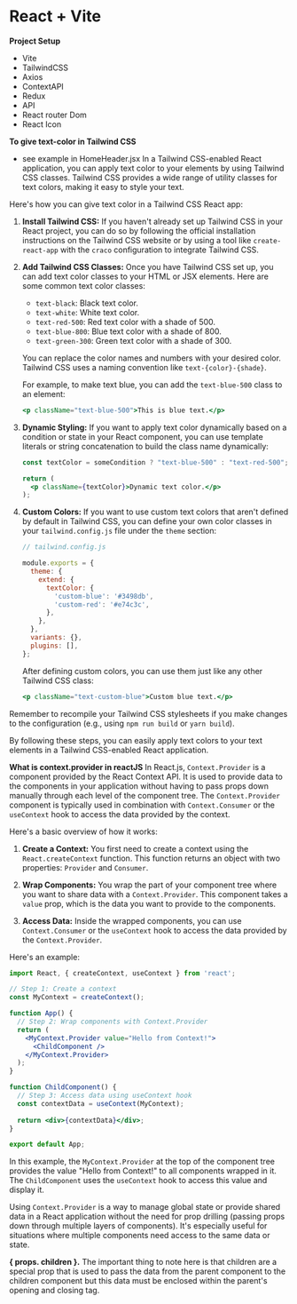 # React + Vite

**Project Setup**
- Vite
- TailwindCSS
- Axios 
- ContextAPI 
- Redux 
- API
- React router Dom
- React Icon

**To give text-color in Tailwind CSS**

- see example in HomeHeader.jsx 
In a Tailwind CSS-enabled React application, you can apply text color to your elements by using Tailwind CSS classes. Tailwind CSS provides a wide range of utility classes for text colors, making it easy to style your text.

Here's how you can give text color in a Tailwind CSS React app:

1. **Install Tailwind CSS:** If you haven't already set up Tailwind CSS in your React project, you can do so by following the official installation instructions on the Tailwind CSS website or by using a tool like `create-react-app` with the `craco` configuration to integrate Tailwind CSS.

2. **Add Tailwind CSS Classes:** Once you have Tailwind CSS set up, you can add text color classes to your HTML or JSX elements. Here are some common text color classes:

   - `text-black`: Black text color.
   - `text-white`: White text color.
   - `text-red-500`: Red text color with a shade of 500.
   - `text-blue-800`: Blue text color with a shade of 800.
   - `text-green-300`: Green text color with a shade of 300.

   You can replace the color names and numbers with your desired color. Tailwind CSS uses a naming convention like `text-{color}-{shade}`.

   For example, to make text blue, you can add the `text-blue-500` class to an element:

   ```jsx
   <p className="text-blue-500">This is blue text.</p>
   ```

3. **Dynamic Styling:** If you want to apply text color dynamically based on a condition or state in your React component, you can use template literals or string concatenation to build the class name dynamically:

   ```jsx
   const textColor = someCondition ? "text-blue-500" : "text-red-500";

   return (
     <p className={textColor}>Dynamic text color.</p>
   );
   ```

4. **Custom Colors:** If you want to use custom text colors that aren't defined by default in Tailwind CSS, you can define your own color classes in your `tailwind.config.js` file under the `theme` section:

   ```javascript
   // tailwind.config.js

   module.exports = {
     theme: {
       extend: {
         textColor: {
           'custom-blue': '#3498db',
           'custom-red': '#e74c3c',
         },
       },
     },
     variants: {},
     plugins: [],
   };
   ```

   After defining custom colors, you can use them just like any other Tailwind CSS class:

   ```jsx
   <p className="text-custom-blue">Custom blue text.</p>
   ```

Remember to recompile your Tailwind CSS stylesheets if you make changes to the configuration (e.g., using `npm run build` or `yarn build`).

By following these steps, you can easily apply text colors to your text elements in a Tailwind CSS-enabled React application.

**What is context.provider in reactJS**
In React.js, `Context.Provider` is a component provided by the React Context API. It is used to provide data to the components in your application without having to pass props down manually through each level of the component tree. The `Context.Provider` component is typically used in combination with `Context.Consumer` or the `useContext` hook to access the data provided by the context.

Here's a basic overview of how it works:

1. **Create a Context:** You first need to create a context using the `React.createContext` function. This function returns an object with two properties: `Provider` and `Consumer`.

2. **Wrap Components:** You wrap the part of your component tree where you want to share data with a `Context.Provider`. This component takes a `value` prop, which is the data you want to provide to the components.

3. **Access Data:** Inside the wrapped components, you can use `Context.Consumer` or the `useContext` hook to access the data provided by the `Context.Provider`.

Here's an example:

```jsx
import React, { createContext, useContext } from 'react';

// Step 1: Create a context
const MyContext = createContext();

function App() {
  // Step 2: Wrap components with Context.Provider
  return (
    <MyContext.Provider value="Hello from Context!">
      <ChildComponent />
    </MyContext.Provider>
  );
}

function ChildComponent() {
  // Step 3: Access data using useContext hook
  const contextData = useContext(MyContext);
  
  return <div>{contextData}</div>;
}

export default App;
```

In this example, the `MyContext.Provider` at the top of the component tree provides the value "Hello from Context!" to all components wrapped in it. The `ChildComponent` uses the `useContext` hook to access this value and display it.

Using `Context.Provider` is a way to manage global state or provide shared data in a React application without the need for prop drilling (passing props down through multiple layers of components). It's especially useful for situations where multiple components need access to the same data or state.

**{ props. children }.** The important thing to note here is that children are a special prop that is used to pass the data from the parent component to the children component but this data must be enclosed within the parent's opening and closing tag.